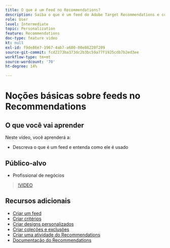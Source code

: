 ```yaml
---
title: O que é um Feed no Recommendations?
description: Saiba o que é um feed do Adobe Target Recommendations e como ele é usado
role: User
level: Intermediate
topic: Personalization
feature: Recommendations
doc-type: feature video
kt: null
exl-id: f9de86e7-1967-4ab7-a600-00e86220f209
source-git-commit: fcd2273ba373dc2b3bc59a77f1925cdb7b2ed3ee
workflow-type: tm+mt
source-wordcount: '70'
ht-degree: 14%

---
```


# Noções básicas sobre feeds no Recommendations

## O que você vai aprender

Neste vídeo, você aprenderá a:

* Descreva o que é um feed e entenda como ele é usado

## Público-alvo

* Profissional de negócios

>[!VIDEO](https://video.tv.adobe.com/v/27695?quality=12)

## Recursos adicionais

* [Criar um feed](create-a-feed.md)
* [Criar critérios](create-criteria.md)
* [Criar designs personalizados](create-custom-designs.md)
* [Criar coleções e exclusões](create-collections-and-exclusions.md)
* [Criar uma atividade do Recommendations](create-a-recommendations-activity.md)
* [Documentação do Recommendations](https://experienceleague.adobe.com/docs/target/using/recommendations/recommendations.html?lang=pt-BR)
